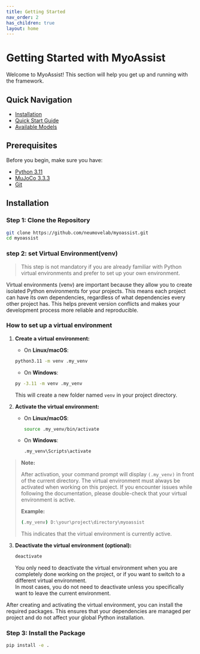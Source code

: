 ```yaml
---
title: Getting Started
nav_order: 2
has_children: true
layout: home
---
```


# Getting Started with MyoAssist

Welcome to MyoAssist! This section will help you get up and running with the framework.

## Quick Navigation

- [Installation](#installation)
- [Quick Start Guide](#quick-start)
- [Available Models](#available-models)

## Prerequisites

Before you begin, make sure you have:
- [Python 3.11](https://www.python.org/downloads/release/python-3119/)
- [MuJoCo 3.3.3](https://github.com/google-deepmind/mujoco/releases/tag/3.3.3)
- [Git](https://git-scm.com/downloads)

## Installation

### Step 1: Clone the Repository
```bash
git clone https://github.com/neumovelab/myoassist.git
cd myoassist
```



### step 2: set Virtual Environment(venv)

> This step is not mandatory if you are already familiar with Python virtual environments and prefer to set up your own environment.


Virtual environments (venv) are important because they allow you to create isolated Python environments for your projects. This means each project can have its own dependencies, regardless of what dependencies every other project has. This helps prevent version conflicts and makes your development process more reliable and reproducible.

### How to set up a virtual environment

1. **Create a virtual environment:**

   - On **Linux/macOS**:
   ```bash
   python3.11 -m venv .my_venv
   ```
   - On **Windows**:
   ```bash
   py -3.11 -m venv .my_venv
   ```
   This will create a new folder named `venv` in your project directory.

2. **Activate the virtual environment:**
   - On **Linux/macOS**:
     ```bash
     source .my_venv/bin/activate
     ```
   - On **Windows**:
     ```bash
     .my_venv\Scripts\activate
     ```


> **Note:**  
>  
> After activation, your command prompt will display `(.my_venv)` in front of the current directory.
> The virtual environment must always be activated when working on this project. If you encounter issues while following the documentation, please double-check that your virtual environment is active.  
>  
> **Example:**  
> ```bash
> (.my_venv) D:\your\project\directory\myoassist
> ```
>  
> This indicates that the virtual environment is currently active.



3. **Deactivate the virtual environment (optional):**
   ```bash
   deactivate
   ```
   You only need to deactivate the virtual environment when you are completely done working on the project, or if you want to switch to a different virtual environment.  
   In most cases, you do not need to deactivate unless you specifically want to leave the current environment.

After creating and activating the virtual environment, you can install the required packages. This ensures that your dependencies are managed per project and do not affect your global Python installation.

### Step 3: Install the Package
```bash
pip install -e .
```